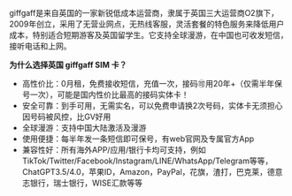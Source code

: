 giffgaff是来自英国的一家新锐低成本运营商，隶属于英国三大运营商O2旗下，2009年创立，采用了无营业网点，无热线客服，灵活套餐的特色服务来降低用户成本，特别适合短期游客及英国留学生。它支持全球漫游，在中国也可收发短信，接听电话和上网。

**为什么选择英国 giffgaff SIM 卡？**

- 高性价比：0月租，免费接收短信，充值一次，接码🉑用20年+（仅需半年保号一次），可能是国内性价比最高的接码实体卡！
- 安全可靠：到手可用，无需实名，可以免费申请换2次号码，实体卡无须担心因号码被风控，比GV好用
- 全球漫游：支持中国大陆激活及漫游
- 使用便捷：每半年发一条短信即可保号，有web官网及专属官方App
- 兼容性好：所有海外APP/应用/银行卡均可支持，例如TikTok/Twitter/Facebook/Instagram/LINE/WhatsApp/Telegram等等，ChatGPT3.5/4.0，苹果ID，Amazon，PayPal，花旗，渣打，巴克莱，德意志银行，瑞士银行，WISE汇款等等